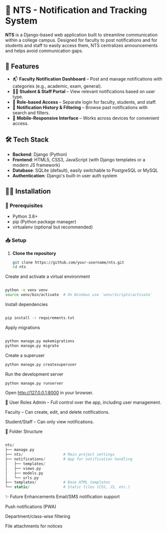 # 📢 NTS - Notification and Tracking System

**NTS** is a Django-based web application built to streamline communication within a college campus. Designed for faculty to post notifications and for students and staff to easily access them, NTS centralizes announcements and helps avoid communication gaps.

## 🎯 Features

- 📬 **Faculty Notification Dashboard** – Post and manage notifications with categories (e.g., academic, exam, general).
- 👨‍🎓 **Student & Staff Portal** – View relevant notifications based on user type.
- 🔔 **Role-based Access** – Separate login for faculty, students, and staff.
- 📂 **Notification History & Filtering** – Browse past notifications with search and filters.
- 📱 **Mobile-Responsive Interface** – Works across devices for convenient access.

## 🛠️ Tech Stack

- **Backend**: Django (Python)
- **Frontend**: HTML5, CSS3, JavaScript (with Django templates or a modern JS framework)
- **Database**: SQLite (default), easily switchable to PostgreSQL or MySQL
- **Authentication**: Django's built-in user auth system

## 🧑‍💻 Installation

### 🔧 Prerequisites

- Python 3.8+
- pip (Python package manager)
- virtualenv (optional but recommended)

### 📥 Setup

1. **Clone the repository**
   ```bash
   git clone https://github.com/your-username/nts.git
   cd nts
   ```
Create and activate a virtual environment

```bash

python -m venv venv
source venv/bin/activate  # On Windows use `venv\Scripts\activate`
```
Install dependencies

```bash

pip install -r requirements.txt
```
Apply migrations

```bash

python manage.py makemigrations
python manage.py migrate
```
Create a superuser

```bash
python manage.py createsuperuser
```
Run the development server

```bash
python manage.py runserver
```
Open http://127.0.0.1:8000 in your browser.

🔐 User Roles
Admin – Full control over the app, including user management.

Faculty – Can create, edit, and delete notifications.

Student/Staff – Can only view notifications.

📂 Folder Structure
```php

nts/
├── manage.py
├── nts/                  # Main project settings
├── notifications/        # App for notification handling
│   ├── templates/
│   ├── views.py
│   ├── models.py
│   └── urls.py
├── templates/            # Base HTML templates
└── static/               # Static files (CSS, JS, etc.)
```
✨ Future Enhancements
Email/SMS notification support

Push notifications (PWA)

Department/class-wise filtering

File attachments for notices